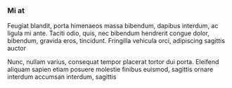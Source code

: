 ### Mi at

Feugiat blandit, porta himenaeos massa bibendum, dapibus interdum, ac ligula mi ante. Taciti odio, quis, nec bibendum hendrerit congue dolor, bibendum, gravida eros, tincidunt. Fringilla vehicula orci, adipiscing sagittis auctor

Nunc, nullam varius, consequat tempor placerat tortor dui porta. Eleifend aliquam sapien etiam posuere molestie finibus euismod, sagittis ornare interdum accumsan interdum, sagittis


